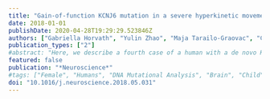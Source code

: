 ```yaml
---
title: "Gain-of-function KCNJ6 mutation in a severe hyperkinetic movement disorder phenotype"
date: 2018-01-01
publishDate: 2020-04-28T19:29:29.523846Z
authors: ["Gabriella Horvath", "Yulin Zhao", "Maja Tarailo-Graovac", "Cyrus Boelman", "Harinder Gill", "Casper Shyr", "James Lee", "Ingrid Blydt-Hansen", "Britt Drögemöller", "Jacqueline Moreland", "Colin Ross", "Wyeth Wasserman", "Andrea Masotti", "Paul Slesinger", "Clara van Karnebeek"]
publication_types: ["2"]
#abstract: "Here, we describe a fourth case of a human with a de novo KCNJ6 (GIRK2) mutation, who presented with clinical findings of severe hyperkinetic movement disorder and developmental delay, similar to the Keppen-Lubinsky syndrome but without lipodystrophy. Whole-exome sequencing of the patient's DNA revealed a heterozygous de novo variant in the KCNJ6 (c.512TtextgreaterG, p.Leu171Arg). We conducted in vitro functional studies to determine if this Leu-to-Arg mutation alters the function of GIRK2 channels. Heterologous expression of the mutant GIRK2 channel alone produced an aberrant basal inward current that lacked G protein activation, lost K+ selectivity and gained Ca2+ permeability. Notably, the inward current was inhibited by the Na+ channel blocker QX-314, similar to the previously reported weaver mutation in murine GIRK2. Expression of a tandem dimer containing GIRK1 and GIRK2(p.Leu171Arg) did not lead to any currents, suggesting heterotetramers are not functional. In neurons expressing p.Leu171Arg GIRK2 channels, these changes in channel properties would be expected to generate a sustained depolarization, instead of the normal G protein-gated inhibitory response, which could be mitigated by expression of other GIRK subunits. The identification of the p.Leu171Arg GIRK2 mutation potentially expands the Keppen-Lubinsky syndrome phenotype to include severe dystonia and ballismus. Our study suggests screening for dominant KCNJ6 mutations in the evaluation of patients with severe movement disorders, which could provide evidence to support a causal role of KCNJ6 in neurological channelopathies."
featured: false
publication: "*Neuroscience*"
#tags: ["Female", "Humans", "DNA Mutational Analysis", "Brain", "Child", "Preschool", "Movement Disorders", "channelopathy", "Electroencephalography", "G Protein-Coupled Inwardly-Rectifying Potassium Channels", "Gain of Function Mutation", "Hyperkinesis", "inward rectifier", "K(IR)3", "KCNJ6", "movement disorder", "weaver mouse"]
doi: "10.1016/j.neuroscience.2018.05.031"
---
```



